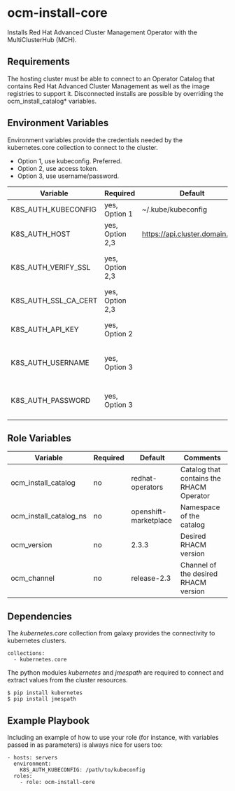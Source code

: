 ocm-install-core
================

Installs Red Hat Advanced Cluster Management Operator with the MultiClusterHub (MCH).


Requirements
------------

The hosting cluster must be able to connect to an Operator Catalog that contains Red Hat Advanced Cluster Management as well as the image registries to support it. Disconnected installs are possible by overriding the ocm_install_catalog* variables.


Environment Variables
---------------------

Environment variables provide the credentials needed by the kubernetes.core collection to connect to the cluster.

* Option 1, use kubeconfig. Preferred.
* Option 2, use access token.
* Option 3, use username/password. 

| Variable                | Required           | Default                            | Comments                                 |
|-------------------------|--------------------|------------------------------------|------------------------------------------|
| K8S_AUTH_KUBECONFIG     | yes, Option 1      | ~/.kube/kubeconfig                 | Path to Kubeconfig                       |
| K8S_AUTH_HOST           | yes, Option 2,3    | https://api.cluster.domain.com     | URL to the cluster API                   |
| K8S_AUTH_VERIFY_SSL     | yes, Option 2,3    |                                    | Flag to enforce SSL verification         |
| K8S_AUTH_SSL_CA_CERT    | yes, Option 2,3    |                                    | Path to Certificate Authority            |
| K8S_AUTH_API_KEY        | yes, Option 2      |                                    | Token for a cluster-admin                |
| K8S_AUTH_USERNAME       | yes, Option 3      |                                    | Username for a cluster-admin             |
| K8S_AUTH_PASSWORD       | yes, Option 3      |                                    | Password for a cluster-admin             |


Role Variables
--------------

| Variable                | Required           | Default                            | Comments                                 |
|-------------------------|--------------------|------------------------------------|------------------------------------------|
| ocm_install_catalog     | no                 | redhat-operators                   | Catalog that contains the RHACM Operator |
| ocm_install_catalog_ns  | no                 | openshift-marketplace              | Namespace of the catalog                 |
| ocm_version             | no                 | 2.3.3                              | Desired RHACM version                    |
| ocm_channel             | no                 | release-2.3                        | Channel of the desired RHACM version     |


Dependencies
------------

The *kubernetes.core* collection from galaxy provides the connectivity to kubernetes clusters.

    collections:
      - kubernetes.core

The python modules *kubernetes* and *jmespath* are required to connect and extract values from the cluster resources.

    $ pip install kubernetes
    $ pip install jmespath


Example Playbook
----------------

Including an example of how to use your role (for instance, with variables passed in as parameters) is always nice for users too:

    - hosts: servers
      environment:
        K8S_AUTH_KUBECONFIG: /path/to/kubeconfig
      roles:
        - role: ocm-install-core

